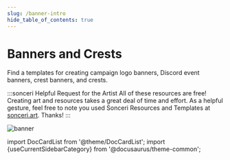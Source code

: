 ```yaml
---
slug: /banner-intro
hide_table_of_contents: true
---
```


# Banners and Crests
Find a templates for creating campaign logo banners, Discord event banners, crest banners, and crests.

:::sonceri Helpful Request for the Artist
All of these resources are free! Creating art and resources takes a great deal of time and effort. As a helpful gesture, feel free to note you used Sonceri Resources and Templates at [sonceri.art](https://sonceri.art/). Thanks! 
:::

![banner](/img/landing/banner-intro.png)

import DocCardList from '@theme/DocCardList';
import {useCurrentSidebarCategory} from '@docusaurus/theme-common';

<DocCardList items={useCurrentSidebarCategory().items}/>